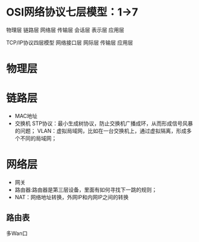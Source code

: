 # OSI网络协议七层模型：1->7
物理层
链路层
网络层
传输层
会话层
表示层
应用层

 TCP/IP协议四层模型
网络接口层
网际层
传输层
应用层

# 物理层

# 链路层
 - MAC地址
 - 交换机
   STP协议：最小生成树协议，防止交换机广播成环，从而形成信号风暴的问题；
   VLAN：虚拟局域网，比如在一台交换机上，通过虚拟隔离，形成多个不同的局域网；

# 网络层
 - 网关
 - 路由器:路由器是第三层设备，里面有如何寻找下一跳的规则；
 - NAT：网络地址转换，外网IP和内网IP之间的转换
 
## 路由表
 多Wan口


